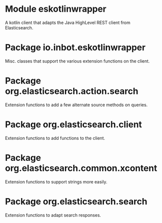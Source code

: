 # Module eskotlinwrapper

A kotlin client that adapts the Java HighLevel REST client from Elasticsearch.

# Package io.inbot.eskotlinwrapper

Misc. classes that support the various extension functions on the client.

# Package org.elasticsearch.action.search

Extension functions to add a few alternate source methods on queries.
	
# Package org.elasticsearch.client	

Extension functions to add functions to the client.

# Package org.elasticsearch.common.xcontent	

Extension functions to support strings more easily.

# Package org.elasticsearch.search

Extension functions to adapt search responses.
